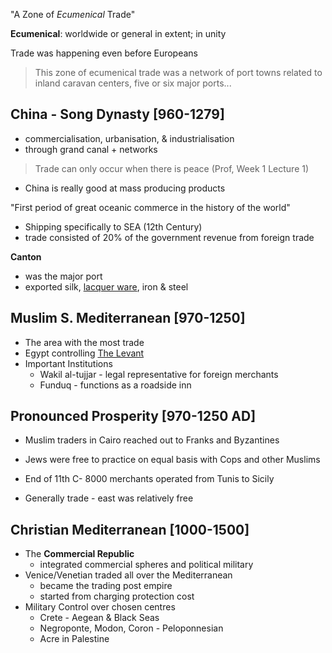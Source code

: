 "A Zone of *Ecumenical* Trade"

**Ecumenical**: worldwide or general in extent; in unity

Trade was happening even before Europeans

> This zone of ecumenical trade was a network of port towns related to inland caravan centers, five or six major ports...

## China - Song Dynasty [960-1279]
- commercialisation, urbanisation, & industrialisation
- through  grand canal + networks
> Trade can only occur when there is peace (Prof, Week 1 Lecture 1)
- China is really good at mass producing products

"First period of great oceanic commerce in the history of the world"
- Shipping specifically to SEA (12th Century)
- trade consisted of 20% of the government revenue from foreign trade

**Canton**
- was the major port
- exported silk, [lacquer ware](https://www.google.com/search?client=firefox-b-d&q=laquerware), iron & steel
## Muslim S. Mediterranean [970-1250]
- The area with the most trade
- Egypt controlling [The Levant](https://www.google.com/search?client=firefox-b-d&q=Levant)
- Important Institutions
	- Wakil al-tujjar - legal representative for foreign merchants
	- Funduq - functions as a roadside inn

## Pronounced Prosperity [970-1250 AD]
- Muslim traders in Cairo reached out to Franks and Byzantines
- Jews were free to practice on equal basis with Cops and other Muslims

- End of 11th C- 8000 merchants operated from Tunis to Sicily
- Generally trade - east was relatively free

## Christian Mediterranean [1000-1500]
- The **Commercial Republic**
	- integrated commercial spheres and political military
- Venice/Venetian traded all over the Mediterranean
	- became the trading post empire
	- started from charging protection cost
- Military Control over chosen centres
	- Crete - Aegean & Black Seas
	- Negroponte, Modon, Coron - Peloponnesian
	- Acre in Palestine